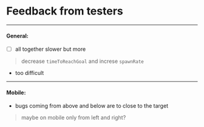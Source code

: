 
# Feedback from testers

---

#### General:

- [ ] all together slower but more

> decrease ``timeToReachGoal`` and increse ``spawnRate``

- too difficult

---

#### Mobile:

- bugs coming from above and below are to close to the target

> maybe on mobile only from left and right?
